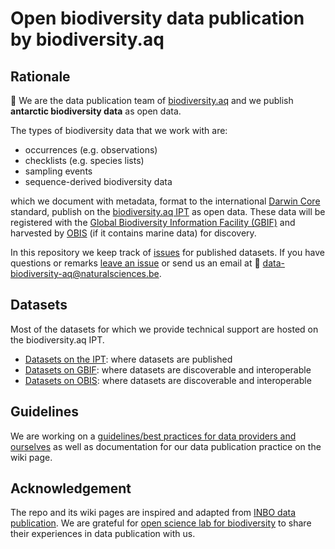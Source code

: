 # Open biodiversity data publication by biodiversity.aq 


## Rationale

👋 We are the data publication team of [biodiversity.aq](https://www.biodiversity.aq/) and we publish **antarctic biodiversity data** as open data. 

The types of biodiversity data that we work with are: 

- occurrences (e.g. observations) 
- checklists (e.g. species lists)
- sampling events
- sequence-derived biodiversity data

which we document with metadata, format to the international [Darwin Core](https://www.gbif.org/darwin-core) standard, publish on the [biodiversity.aq IPT](https://ipt.biodiversity.aq/) as open data. These data will be registered with the [Global Biodiversity Information Facility (GBIF)](https://www.gbif.org) and harvested by [OBIS](https://obis.org/) (if it contains marine data) for discovery.

In this repository we keep track of [issues](https://github.com/biodiversity-aq/data-publication/issues) for published datasets. If you have questions or remarks [leave an issue](https://github.com/biodiversity-aq/data-publication/issues) or send us an email at 📧 data-biodiversity-aq@naturalsciences.be.

## Datasets

Most of the datasets for which we provide technical support are hosted on the biodiversity.aq IPT.

- [Datasets on the IPT](https://ipt.biodiversity.aq/): where datasets are published
- [Datasets on GBIF](https://www.gbif.org/installation/27c24cba-13c5-47d1-96a1-16abd8f11437): where datasets are discoverable and interoperable
- [Datasets on OBIS](https://obis.org/node/dc6c6ea2-83f5-4b18-985a-9efff6320d69): where datasets are discoverable and interoperable


## Guidelines

We are working on a [guidelines/best practices for data providers and ourselves](https://github.com/ymgan/data-fairy) as well as documentation for our data publication practice on the wiki page. 


## Acknowledgement

The repo and its wiki pages are inspired and adapted from [INBO data publication](https://github.com/inbo/data-publication). We are grateful for [open science lab for biodiversity](https://pureportal.inbo.be/portal/en/organisations/open-science-lab-for-biodiversity(0ab4aa1e-b25f-4dc3-90c1-ddcfbc726fe8).html) to share their experiences in data publication with us. 
